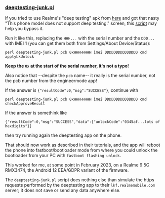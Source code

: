 ### [deeptesting-junk.pl](deeptesting-junk.pl)

If you tried to use Realme's "deep testing" apk from [here](https://c.realme.com/in/post-details/1591008567903752192)
and got that nasty "This phone model does not support deep testing." screen,
this [script](deeptesting-junk.pl) may help you bypass it.

Run it like this, replacing the `HHH...` with the serial number and the `DDD...`
with IMEI 1 (you can get them both from Settings/About Device/Status):
```
perl deeptesting-junk.pl pcb 0xHHHHHHHH imei DDDDDDDDDDDDDDD cmd applyLkUnlock
```
**Keep the `0x` at the start of the serial number, it's not a typo!**

Also notice that --despite the `pcb` name-- it really is the serial number, not the
pcb number from the engineermode app!

If the answer is `{"resultCode":0,"msg":"SUCCESS"}`, continue with
```
perl deeptesting-junk.pl pcb 0xHHHHHHHH imei DDDDDDDDDDDDDDD cmd checkApproveResult
```
If the answer is somethink like
```
{"resultCode":0,"msg":"SUCCESS","data":{"unlockCode":"0345af...lots of hexdigits"}}
```
then try running again the deeptesting app on the phone.

That should now work as described in their tutorials, and the app will reboot the phone
into fastboot/bootloader mode from where you could unlock the bootloader from
your PC with `fastboot flashing unlock`.

This worked for me, at some point in February 2023, on a Realme 9 5G RMX3474, the
Android 12 EEA/GDPR variant of the firmware.

The `deeptesting-junk.pl` script does nothing else than simulate the https requests
performed by the deeptesting app to their `lkf.realmemobile.com` server; it does not
save or send any data anywhere else.

